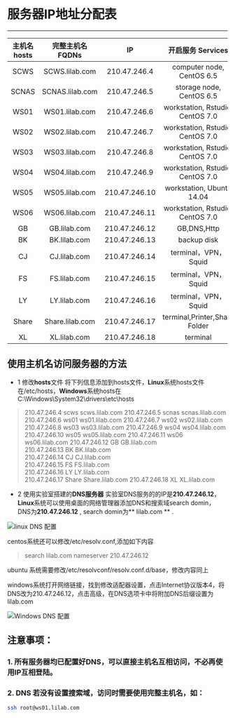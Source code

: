 # 服务器IP地址分配表
--------


| 主机名 hosts | 完整主机名 FQDNs| IP | 开启服务 Services |
| :------:|:------:|:------:|:------:|
|SCWS|SCWS.lilab.com|210.47.246.4| computer node, CentOS 6.5|
|SCNAS|SCNAS.lilab.com|210.47.246.5| storage node, CentOS 6.5|
|WS01|WS01.lilab.com|210.47.246.6| workstation, Rstudio, CentOS 7.0|
|WS02|WS02.lilab.com|210.47.246.7| workstation, Rstudio, CentOS 7.0|
|WS03|WS03.lilab.com|210.47.246.8| workstation, Rstudio, CentOS 7.0|
|WS04|WS04.lilab.com|210.47.246.9| workstation, Rstudio, CentOS 7.0|
|WS05|WS05.lilab.com|210.47.246.10| workstation, Ubuntu 14.04|
|WS06|WS06.lilab.com|210.47.246.11| workstation, Rstudio, CentOS 7.0|
|GB|GB.lilab.com|210.47.246.12|GB,DNS,Http|
|BK|BK.lilab.com|210.47.246.13|backup disk|
|CJ|CJ.lilab.com|210.47.246.14|terminal，VPN，Squid|
|FS|FS.lilab.com|210.47.246.15|terminal，VPN，Squid|
|LY|LY.lilab.com|210.47.246.16|terminal，VPN，Squid|
|Share|Share.lilab.com|210.47.246.17|terminal,Printer,Share Folder|
|XL|XL.lilab.com|210.47.246.18|terminal|


## 使用主机名访问服务器的方法
* 1 修改**hosts**文件
将下列信息添加到hosts文件，**Linux**系统hosts文件在/etc/hosts，**Windows**系统hosts在C:\Windows\System32\drivers\etc\hosts
>210.47.246.4				scws 	scws.lilab.com
210.47.246.5				scnas	scnas.lilab.com
210.47.246.6				ws01 	ws01.lilab.com 
210.47.246.7				ws02 	ws02.lilab.com 
210.47.246.8				ws03 	ws03.lilab.com 
210.47.246.9				ws04 	ws04.lilab.com 
210.47.246.10				ws05 	ws05.lilab.com 
210.47.246.11				ws06 	ws06.lilab.com 
210.47.246.12				GB   	GB.lilab.com   
210.47.246.13				BK   	BK.lilab.com   
210.47.246.14				CJ   	CJ.lilab.com   
210.47.246.15				FS   	FS.lilab.com   
210.47.246.16				LY   	LY.lilab.com   
210.47.246.17				Share	Share.lilab.com
210.47.246.18				XL   	XL.lilab.com   

* 2 使用实验室搭建的**DNS服务器**
实验室DNS服务的的IP是**210.47.246.12**，**Linux**系统可以使用桌面的网络管理器添加DNS和搜索域search domin，DNS为**210.47.246.12** , search domin为** lilab.com ** .

![linux DNS 配置](http://img.lyhonk.com/DNS1.png) 

centos系统还可以修改/etc/resolv.conf,添加如下内容

> search lilab.com
nameserver 210.47.246.12

ubuntu 系统需要修改/etc/resolvconf/resolv.conf.d/base，修改内容同上

windows系统打开网络链接，找到修改适配器设置，点击Internet协议版本4，将DNS改为210.47.246.12，点击高级，在DNS选项卡中将附加DNS后缀设置为 lilab.com

![Windows DNS 配置](http://img.lyhonk.com/DNS2.png) 


## 注意事项：
### 1. 所有服务器均已配置好DNS，可以直接主机名互相访问，不必再使用IP互相登陆。
### 2. DNS 若没有设置搜索域，访问时需要使用完整主机名，如： 

```sh
ssh root@ws01.lilab.com
```
